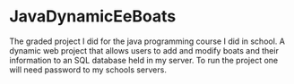 # JavaDynamicEeBoats
The graded project I did for the java programming course I did in school. A dynamic web project that allows users to add and modify boats and their information to an SQL database held in my server. To run the project one will need password to my schools servers.
